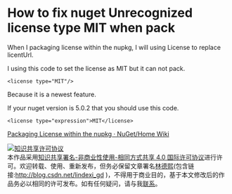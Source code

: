 
# How to fix nuget Unrecognized license type MIT when pack

When I packaging license within the nupkg, I will using License to replace licentUrl.

<!--more-->



I using this code to set the license as MIT but it can not pack.

```
<license type="MIT"/>
```

Because it is a newest feature.

If your nuget version is 5.0.2 that you should use this code.

```
<license type="expression">MIT</license>
```

[Packaging License within the nupkg · NuGet/Home Wiki](https://github.com/NuGet/Home/wiki/Packaging-License-within-the-nupkg )




<a rel="license" href="http://creativecommons.org/licenses/by-nc-sa/4.0/"><img alt="知识共享许可协议" style="border-width:0" src="https://licensebuttons.net/l/by-nc-sa/4.0/88x31.png" /></a><br />本作品采用<a rel="license" href="http://creativecommons.org/licenses/by-nc-sa/4.0/">知识共享署名-非商业性使用-相同方式共享 4.0 国际许可协议</a>进行许可。欢迎转载、使用、重新发布，但务必保留文章署名[林德熙](http://blog.csdn.net/lindexi_gd)(包含链接:http://blog.csdn.net/lindexi_gd )，不得用于商业目的，基于本文修改后的作品务必以相同的许可发布。如有任何疑问，请与我[联系](mailto:lindexi_gd@163.com)。